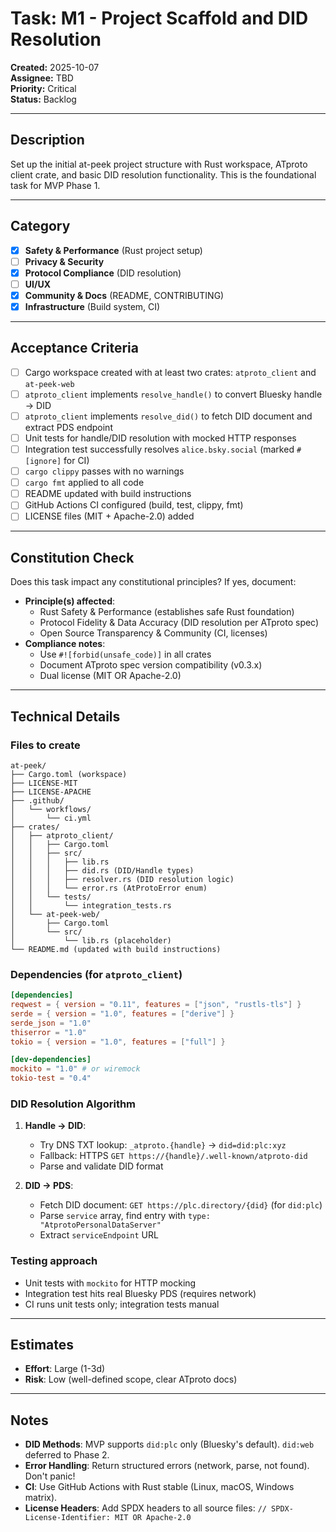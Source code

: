 # Task: M1 - Project Scaffold and DID Resolution

**Created:** 2025-10-07  
**Assignee:** TBD  
**Priority:** Critical  
**Status:** Backlog

---

## Description

Set up the initial at-peek project structure with Rust workspace, ATproto client crate, and basic DID resolution functionality. This is the foundational task for MVP Phase 1.

---

## Category

- [x] **Safety & Performance** (Rust project setup)
- [ ] **Privacy & Security**
- [x] **Protocol Compliance** (DID resolution)
- [ ] **UI/UX**
- [x] **Community & Docs** (README, CONTRIBUTING)
- [x] **Infrastructure** (Build system, CI)

---

## Acceptance Criteria

- [ ] Cargo workspace created with at least two crates: `atproto_client` and `at-peek-web`
- [ ] `atproto_client` implements `resolve_handle()` to convert Bluesky handle → DID
- [ ] `atproto_client` implements `resolve_did()` to fetch DID document and extract PDS endpoint
- [ ] Unit tests for handle/DID resolution with mocked HTTP responses
- [ ] Integration test successfully resolves `alice.bsky.social` (marked `#[ignore]` for CI)
- [ ] `cargo clippy` passes with no warnings
- [ ] `cargo fmt` applied to all code
- [ ] README updated with build instructions
- [ ] GitHub Actions CI configured (build, test, clippy, fmt)
- [ ] LICENSE files (MIT + Apache-2.0) added

---

## Constitution Check

Does this task impact any constitutional principles? If yes, document:

- **Principle(s) affected**: 
  - Rust Safety & Performance (establishes safe Rust foundation)
  - Protocol Fidelity & Data Accuracy (DID resolution per ATproto spec)
  - Open Source Transparency & Community (CI, licenses)
- **Compliance notes**: 
  - Use `#![forbid(unsafe_code)]` in all crates
  - Document ATproto spec version compatibility (v0.3.x)
  - Dual license (MIT OR Apache-2.0)

---

## Technical Details

### Files to create

```
at-peek/
├── Cargo.toml (workspace)
├── LICENSE-MIT
├── LICENSE-APACHE
├── .github/
│   └── workflows/
│       └── ci.yml
├── crates/
│   ├── atproto_client/
│   │   ├── Cargo.toml
│   │   ├── src/
│   │   │   ├── lib.rs
│   │   │   ├── did.rs (DID/Handle types)
│   │   │   ├── resolver.rs (DID resolution logic)
│   │   │   └── error.rs (AtProtoError enum)
│   │   └── tests/
│   │       └── integration_tests.rs
│   └── at-peek-web/
│       ├── Cargo.toml
│       └── src/
│           └── lib.rs (placeholder)
└── README.md (updated with build instructions)
```

### Dependencies (for `atproto_client`)

```toml
[dependencies]
reqwest = { version = "0.11", features = ["json", "rustls-tls"] }
serde = { version = "1.0", features = ["derive"] }
serde_json = "1.0"
thiserror = "1.0"
tokio = { version = "1.0", features = ["full"] }

[dev-dependencies]
mockito = "1.0" # or wiremock
tokio-test = "0.4"
```

### DID Resolution Algorithm

1. **Handle → DID**:
   - Try DNS TXT lookup: `_atproto.{handle}` → `did=did:plc:xyz`
   - Fallback: HTTPS `GET https://{handle}/.well-known/atproto-did`
   - Parse and validate DID format
   
2. **DID → PDS**:
   - Fetch DID document: `GET https://plc.directory/{did}` (for `did:plc`)
   - Parse `service` array, find entry with `type: "AtprotoPersonalDataServer"`
   - Extract `serviceEndpoint` URL

### Testing approach

- Unit tests with `mockito` for HTTP mocking
- Integration test hits real Bluesky PDS (requires network)
- CI runs unit tests only; integration tests manual

---

## Estimates

- **Effort**: Large (1-3d)
- **Risk**: Low (well-defined scope, clear ATproto docs)

---

## Notes

- **DID Methods**: MVP supports `did:plc` only (Bluesky's default). `did:web` deferred to Phase 2.
- **Error Handling**: Return structured errors (network, parse, not found). Don't panic!
- **CI**: Use GitHub Actions with Rust stable (Linux, macOS, Windows matrix).
- **License Headers**: Add SPDX headers to all source files: `// SPDX-License-Identifier: MIT OR Apache-2.0`


